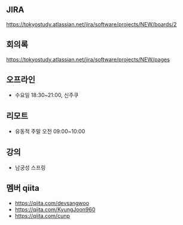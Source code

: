 ## JIRA

https://tokyostudy.atlassian.net/jira/software/projects/NEW/boards/2

## 회의록

https://tokyostudy.atlassian.net/jira/software/projects/NEW/pages

## 오프라인

- 수요일 18:30~21:00, 신주쿠

## 리모트

- 유동적 주말 오전 09:00~10:00

## 강의

- 남궁성 스프링

## 멤버 qiita

- https://qiita.com/devsangwoo
- https://qiita.com/KyungJoon960
- https://qiita.com/cunp
